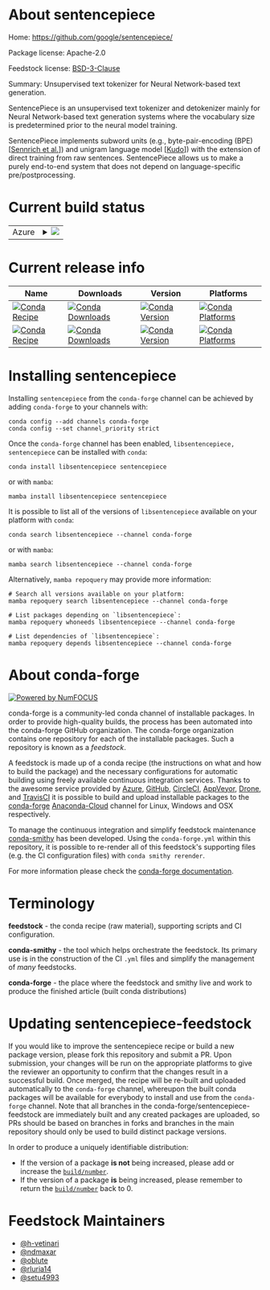 About sentencepiece
===================

Home: https://github.com/google/sentencepiece/

Package license: Apache-2.0

Feedstock license: [BSD-3-Clause](https://github.com/conda-forge/sentencepiece-feedstock/blob/main/LICENSE.txt)

Summary: Unsupervised text tokenizer for Neural Network-based text generation.

SentencePiece is an unsupervised text tokenizer and detokenizer mainly for
Neural Network-based text generation systems where the vocabulary size is
predetermined prior to the neural model training.

SentencePiece implements subword units (e.g., byte-pair-encoding (BPE)
[[Sennrich et al.](http://www.aclweb.org/anthology/P16-1162)]) and unigram
language model [[Kudo](https://arxiv.org/abs/1804.109590)]) with the
extension of direct training from raw sentences. SentencePiece allows us to
make a purely end-to-end system that does not depend on language-specific
pre/postprocessing.


Current build status
====================


<table>
    
  <tr>
    <td>Azure</td>
    <td>
      <details>
        <summary>
          <a href="https://dev.azure.com/conda-forge/feedstock-builds/_build/latest?definitionId=10233&branchName=main">
            <img src="https://dev.azure.com/conda-forge/feedstock-builds/_apis/build/status/sentencepiece-feedstock?branchName=main">
          </a>
        </summary>
        <table>
          <thead><tr><th>Variant</th><th>Status</th></tr></thead>
          <tbody><tr>
              <td>linux_64</td>
              <td>
                <a href="https://dev.azure.com/conda-forge/feedstock-builds/_build/latest?definitionId=10233&branchName=main">
                  <img src="https://dev.azure.com/conda-forge/feedstock-builds/_apis/build/status/sentencepiece-feedstock?branchName=main&jobName=linux&configuration=linux_64_" alt="variant">
                </a>
              </td>
            </tr><tr>
              <td>osx_64</td>
              <td>
                <a href="https://dev.azure.com/conda-forge/feedstock-builds/_build/latest?definitionId=10233&branchName=main">
                  <img src="https://dev.azure.com/conda-forge/feedstock-builds/_apis/build/status/sentencepiece-feedstock?branchName=main&jobName=osx&configuration=osx_64_" alt="variant">
                </a>
              </td>
            </tr><tr>
              <td>osx_arm64</td>
              <td>
                <a href="https://dev.azure.com/conda-forge/feedstock-builds/_build/latest?definitionId=10233&branchName=main">
                  <img src="https://dev.azure.com/conda-forge/feedstock-builds/_apis/build/status/sentencepiece-feedstock?branchName=main&jobName=osx&configuration=osx_arm64_" alt="variant">
                </a>
              </td>
            </tr><tr>
              <td>win_64</td>
              <td>
                <a href="https://dev.azure.com/conda-forge/feedstock-builds/_build/latest?definitionId=10233&branchName=main">
                  <img src="https://dev.azure.com/conda-forge/feedstock-builds/_apis/build/status/sentencepiece-feedstock?branchName=main&jobName=win&configuration=win_64_" alt="variant">
                </a>
              </td>
            </tr>
          </tbody>
        </table>
      </details>
    </td>
  </tr>
</table>

Current release info
====================

| Name | Downloads | Version | Platforms |
| --- | --- | --- | --- |
| [![Conda Recipe](https://img.shields.io/badge/recipe-libsentencepiece-green.svg)](https://anaconda.org/conda-forge/libsentencepiece) | [![Conda Downloads](https://img.shields.io/conda/dn/conda-forge/libsentencepiece.svg)](https://anaconda.org/conda-forge/libsentencepiece) | [![Conda Version](https://img.shields.io/conda/vn/conda-forge/libsentencepiece.svg)](https://anaconda.org/conda-forge/libsentencepiece) | [![Conda Platforms](https://img.shields.io/conda/pn/conda-forge/libsentencepiece.svg)](https://anaconda.org/conda-forge/libsentencepiece) |
| [![Conda Recipe](https://img.shields.io/badge/recipe-sentencepiece-green.svg)](https://anaconda.org/conda-forge/sentencepiece) | [![Conda Downloads](https://img.shields.io/conda/dn/conda-forge/sentencepiece.svg)](https://anaconda.org/conda-forge/sentencepiece) | [![Conda Version](https://img.shields.io/conda/vn/conda-forge/sentencepiece.svg)](https://anaconda.org/conda-forge/sentencepiece) | [![Conda Platforms](https://img.shields.io/conda/pn/conda-forge/sentencepiece.svg)](https://anaconda.org/conda-forge/sentencepiece) |

Installing sentencepiece
========================

Installing `sentencepiece` from the `conda-forge` channel can be achieved by adding `conda-forge` to your channels with:

```
conda config --add channels conda-forge
conda config --set channel_priority strict
```

Once the `conda-forge` channel has been enabled, `libsentencepiece, sentencepiece` can be installed with `conda`:

```
conda install libsentencepiece sentencepiece
```

or with `mamba`:

```
mamba install libsentencepiece sentencepiece
```

It is possible to list all of the versions of `libsentencepiece` available on your platform with `conda`:

```
conda search libsentencepiece --channel conda-forge
```

or with `mamba`:

```
mamba search libsentencepiece --channel conda-forge
```

Alternatively, `mamba repoquery` may provide more information:

```
# Search all versions available on your platform:
mamba repoquery search libsentencepiece --channel conda-forge

# List packages depending on `libsentencepiece`:
mamba repoquery whoneeds libsentencepiece --channel conda-forge

# List dependencies of `libsentencepiece`:
mamba repoquery depends libsentencepiece --channel conda-forge
```


About conda-forge
=================

[![Powered by
NumFOCUS](https://img.shields.io/badge/powered%20by-NumFOCUS-orange.svg?style=flat&colorA=E1523D&colorB=007D8A)](https://numfocus.org)

conda-forge is a community-led conda channel of installable packages.
In order to provide high-quality builds, the process has been automated into the
conda-forge GitHub organization. The conda-forge organization contains one repository
for each of the installable packages. Such a repository is known as a *feedstock*.

A feedstock is made up of a conda recipe (the instructions on what and how to build
the package) and the necessary configurations for automatic building using freely
available continuous integration services. Thanks to the awesome service provided by
[Azure](https://azure.microsoft.com/en-us/services/devops/), [GitHub](https://github.com/),
[CircleCI](https://circleci.com/), [AppVeyor](https://www.appveyor.com/),
[Drone](https://cloud.drone.io/welcome), and [TravisCI](https://travis-ci.com/)
it is possible to build and upload installable packages to the
[conda-forge](https://anaconda.org/conda-forge) [Anaconda-Cloud](https://anaconda.org/)
channel for Linux, Windows and OSX respectively.

To manage the continuous integration and simplify feedstock maintenance
[conda-smithy](https://github.com/conda-forge/conda-smithy) has been developed.
Using the ``conda-forge.yml`` within this repository, it is possible to re-render all of
this feedstock's supporting files (e.g. the CI configuration files) with ``conda smithy rerender``.

For more information please check the [conda-forge documentation](https://conda-forge.org/docs/).

Terminology
===========

**feedstock** - the conda recipe (raw material), supporting scripts and CI configuration.

**conda-smithy** - the tool which helps orchestrate the feedstock.
                   Its primary use is in the construction of the CI ``.yml`` files
                   and simplify the management of *many* feedstocks.

**conda-forge** - the place where the feedstock and smithy live and work to
                  produce the finished article (built conda distributions)


Updating sentencepiece-feedstock
================================

If you would like to improve the sentencepiece recipe or build a new
package version, please fork this repository and submit a PR. Upon submission,
your changes will be run on the appropriate platforms to give the reviewer an
opportunity to confirm that the changes result in a successful build. Once
merged, the recipe will be re-built and uploaded automatically to the
`conda-forge` channel, whereupon the built conda packages will be available for
everybody to install and use from the `conda-forge` channel.
Note that all branches in the conda-forge/sentencepiece-feedstock are
immediately built and any created packages are uploaded, so PRs should be based
on branches in forks and branches in the main repository should only be used to
build distinct package versions.

In order to produce a uniquely identifiable distribution:
 * If the version of a package **is not** being increased, please add or increase
   the [``build/number``](https://docs.conda.io/projects/conda-build/en/latest/resources/define-metadata.html#build-number-and-string).
 * If the version of a package **is** being increased, please remember to return
   the [``build/number``](https://docs.conda.io/projects/conda-build/en/latest/resources/define-metadata.html#build-number-and-string)
   back to 0.

Feedstock Maintainers
=====================

* [@h-vetinari](https://github.com/h-vetinari/)
* [@ndmaxar](https://github.com/ndmaxar/)
* [@oblute](https://github.com/oblute/)
* [@rluria14](https://github.com/rluria14/)
* [@setu4993](https://github.com/setu4993/)

